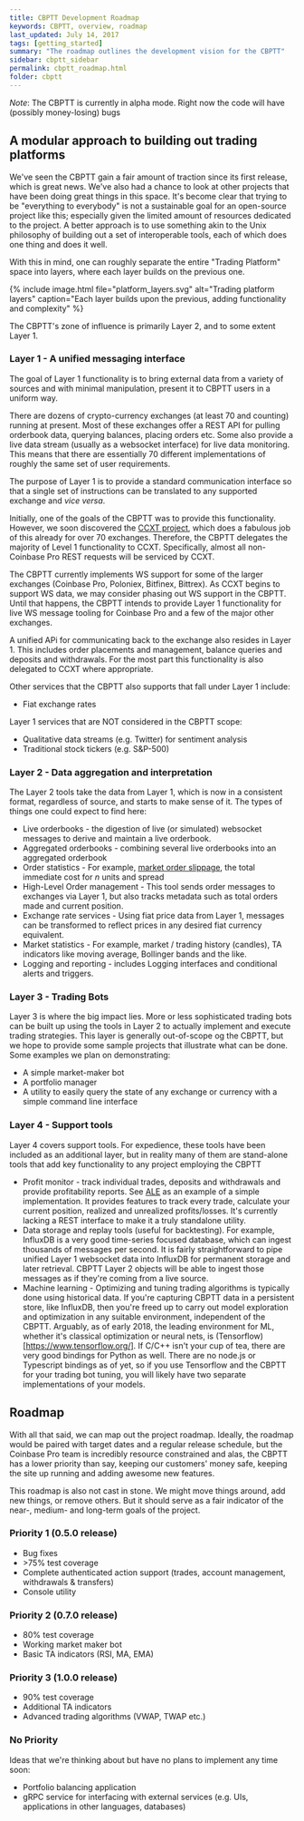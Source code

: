 ```yaml
---
title: CBPTT Development Roadmap
keywords: CBPTT, overview, roadmap
last_updated: July 14, 2017
tags: [getting_started]
summary: "The roadmap outlines the development vision for the CBPTT"
sidebar: cbptt_sidebar
permalink: cbptt_roadmap.html
folder: cbptt
---
```


*Note*: The CBPTT is currently in alpha mode. Right now the code will have (possibly money-losing) bugs

## A modular approach to building out trading platforms

We've seen the CBPTT gain a fair amount of traction since its first release, which is great news. We've also
had a chance to look at other projects that have been doing great things in this space. It's become clear that
trying to be "everything to everybody" is not a sustainable goal for an open-source project like this; especially
given the limited amount of resources dedicated to the project. A better approach is to use something akin to the Unix
philosophy of building out a set of interoperable tools, each of which does one thing and does it well.

With this in mind, one can roughly separate the entire "Trading Platform" space into layers, where each layer builds on the
previous one.

{% include image.html file="platform_layers.svg" alt="Trading platform layers" caption="Each layer builds upon the previous, adding functionality and complexity" %}

The CBPTT's zone of influence is primarily Layer 2, and to some extent Layer 1.

### Layer 1 - A unified messaging interface

The goal of Layer 1 functionality is to bring external data from a variety of sources and with minimal manipulation, present it to CBPTT users in a uniform way.

There are dozens of crypto-currency exchanges (at least 70 and counting) running at present. Most of these exchanges offer a REST API for pulling orderbook data, querying balances, placing orders etc. Some also provide a live data stream (usually as a websocket interface) for live data monitoring. This means that there are essentially 70 different implementations of roughly the same set of user requirements.

The purpose of Layer 1 is to provide a standard communication interface so that a single set of instructions can be translated to any supported exchange and _vice versa_.

Initially, one of the goals of the CBPTT was to provide this functionality. However, we soon discovered the [CCXT project](https://github.com/ccxt/ccxt), which does a fabulous job of this already for over 70 exchanges. Therefore, the CBPTT delegates the majority of Level 1 functionality to CCXT. Specifically, almost all non-Coinbase Pro REST requests will be serviced by CCXT.

The CBPTT currently implements WS support for some of the larger exchanges (Coinbase Pro, Poloniex, Bitfinex, Bittrex). As CCXT begins to support WS data, we may consider phasing out WS support in the CBPTT. Until that happens, the CBPTT intends to provide Layer 1 functionality for live WS message tooling for Coinbase Pro and a few of the major other exchanges.

A unified APi for communicating back to the exchange also resides in Layer 1. This includes order placements and management, balance queries and deposits and withdrawals. For the most part this functionality is also delegated to CCXT where appropriate.

Other services that the CBPTT also supports that fall under Layer 1 include:
* Fiat exchange rates

Layer 1 services that are NOT considered in the CBPTT scope:
* Qualitative data streams (e.g. Twitter) for sentiment analysis
* Traditional stock tickers (e.g. S&P-500)

### Layer 2 - Data aggregation and interpretation

The Layer 2 tools take the data from Layer 1, which is now in a consistent format, regardless of source, and starts to make sense of it. The types of things one could expect to find here:

* Live orderbooks - the digestion of live (or simulated) websocket messages to derive and maintain a live orderbook.
* Aggregated orderbooks - combining several live orderbooks into an aggregated orderbook
* Order statistics - For example, [market order slippage](https://www.investopedia.com/terms/s/slippage.asp), the total immediate cost for _n_ units and spread
* High-Level Order management - This tool sends order messages to exchanges via Layer 1, but also tracks metadata such as total orders made and current position.
* Exchange rate services - Using fiat price data from Layer 1, messages can be transformed to reflect prices in any desired fiat currency equivalent.
* Market statistics - For example, market / trading history (candles), TA indicators like moving average, Bollinger bands and the like.
* Logging and reporting - includes Logging interfaces and conditional alerts and triggers.

### Layer 3 - Trading Bots

Layer 3 is where the big impact lies. More or less sophisticated trading bots can be built up using the tools in Layer 2 to actually implement and execute trading strategies. This layer is generally out-of-scope og the CBPTT, but we hope to provide some sample projects that illustrate what can be done. Some examples we plan on demonstrating:

* A simple market-maker bot
* A portfolio manager
* A utility to easily query the state of any exchange or currency with a simple command line interface

### Layer 4 - Support tools

Layer 4 covers support tools. For expedience, these tools have been included as an additional layer, but in reality many of them are stand-alone tools that add key functionality to any project employing the CBPTT

* Profit monitor - track individual trades, deposits and withdrawals and provide profitability reports. See [ALE](https://github.com/CjS77/ale) as an example of a simple implementation. It provides features to track every trade, calculate your current position, realized and unrealized profits/losses. It's currently lacking a REST interface to make it a truly standalone utility.
* Data storage and replay tools (useful for backtesting). For example, InfluxDB is a very good time-series focused database, which can ingest thousands of messages per second. It is fairly straightforward to pipe unified Layer 1 websocket data into InfluxDB for permanent storage and later retrieval. CBPTT Layer 2 objects will be able to ingest those messages as if they're coming from a live source.
* Machine learning - Optimizing and tuning trading algorithms is typically done using historical data. If you're
capturing CBPTT data in a persistent store, like InfluxDB, then you're freed up to carry out model exploration and optimization in any suitable environment, independent of the CBPTT. Arguably, as of early 2018, the leading environment for ML, whether it's classical optimization or neural nets, is (Tensorflow)[https://www.tensorflow.org/]. If C/C++ isn't your cup of tea, there are very good bindings for Python as well. There are no node.js or Typescript bindings as of yet, so if you use Tensorflow and the CBPTT for your trading bot tuning, you will likely have two separate implementations of your models.


## Roadmap

With all that said, we can map out the project roadmap. Ideally, the roadmap would be paired with target dates and a regular release schedule, but the Coinbase Pro team is incredibly resource constrained and alas, the CBPTT has a lower priority than say, keeping  our customers' money safe, keeping the site up running and adding awesome new features.

This roadmap is also not cast in stone. We might move things around, add new things, or remove others. But it should serve as a fair indicator of the near-, medium- and long-term goals of the project.



### Priority 1 (0.5.0 release)
* Bug fixes
* \>75% test coverage
* Complete authenticated action support (trades, account management, withdrawals & transfers)
* Console utility

### Priority 2 (0.7.0 release)
* 80% test coverage
* Working market maker bot
* Basic TA indicators (RSI, MA, EMA)

### Priority 3 (1.0.0 release)
* 90% test coverage
* Additional TA indicators
* Advanced trading algorithms (VWAP, TWAP etc.)

### No Priority
Ideas that we're thinking about but have no plans to implement any time soon:
* Portfolio balancing application
* gRPC service for interfacing with external services (e.g. UIs, applications in other languages, databases)


